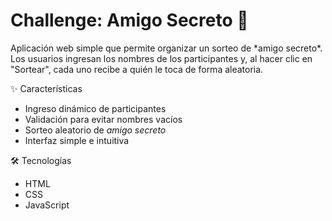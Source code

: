 <h1> Challenge: Amigo Secreto 🎁 </h1>

<p> Aplicación web simple que permite organizar un sorteo de *amigo secreto*.  
Los usuarios ingresan los nombres de los participantes y, al hacer clic en "Sortear", cada uno recibe a quién le toca de forma aleatoria.

✨ Características

- Ingreso dinámico de participantes
- Validación para evitar nombres vacíos
- Sorteo aleatorio de *amigo secreto*
- Interfaz simple e intuitiva

🛠 Tecnologías

- HTML
- CSS
- JavaScript </p>
